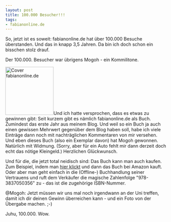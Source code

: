 ```yaml
--- 
layout: post
title: 100.000 Besucher!!!
tags: 
- fabianonline.de
---
```

So, jetzt ist es soweit: fabianonline.de hat über 100.000 Besuche überstanden. Und das in knapp 3,5 Jahren. Da bin ich doch schon ein bisschen stolz drauf.

Der 100.000. Besucher war übrigens Mogoh - ein Kommilitone.

<a href="http://blog.fabianonline.deturbo.paulstamatiou.com/uploads/2009/06/cover-front-klein.png"><img src="http://blog.fabianonline.deturbo.paulstamatiou.com/uploads/2009/06/cover-front-klein-150x150.png" alt="Cover fabianonline.de" title="Cover fabianonline.de" width="150" height="150" class="alignleft size-thumbnail wp-image-337" /></a>Und ich hatte versprochen, dass es etwas zu gewinnen gibt: Seit kurzem gibt es nämlich fabianonline.de als Buch. Zumindest das erste Jahr aus meinem Blog. Und weil so ein Buch ja auch einen gewissen Mehrwert gegenüber dem Blog haben soll, habe ich viele Einträge dann noch mit nachträglichen Kommentaren von mir versehen.
Und eben dieses Buch (also ein Exemplar davon) hat Mogoh gewonnen. Natürlich mit Widmung. (Sorry, aber für ein Auto fehlt mir dann derzeit doch echt das nötige Kleingeld.) Herzlichen Glückwunsch.

Und für die, die jetzt total neidisch sind: Das Buch kann man auch kaufen. Zum Beispiel, indem man <a href="http://www.amazon.de/fabianonline-erste-Jahr-Fabian-Schlenz/dp/3837050351/ref=sr_1_1?ie=UTF8&s=books&qid=1243963309&sr=8-1">hier klickt</a> und dann das Buch bei Amazon kauft. Oder aber man geht einfach in die (Offline-) Buchhandlung seiner Vertrauens und ruft dem Verkäufer die magische Zahlenfolge "978-3837050356" zu - das ist die zugehörige ISBN-Nummer.

@Mogoh: Jetzt müssen wir uns mal noch irgendwann an der Uni treffen, damit ich dir deinen Gewinn überreichen kann - und ein Foto von der Übergabe machen. ;-) 



Juhu, 100.000. Wow.
